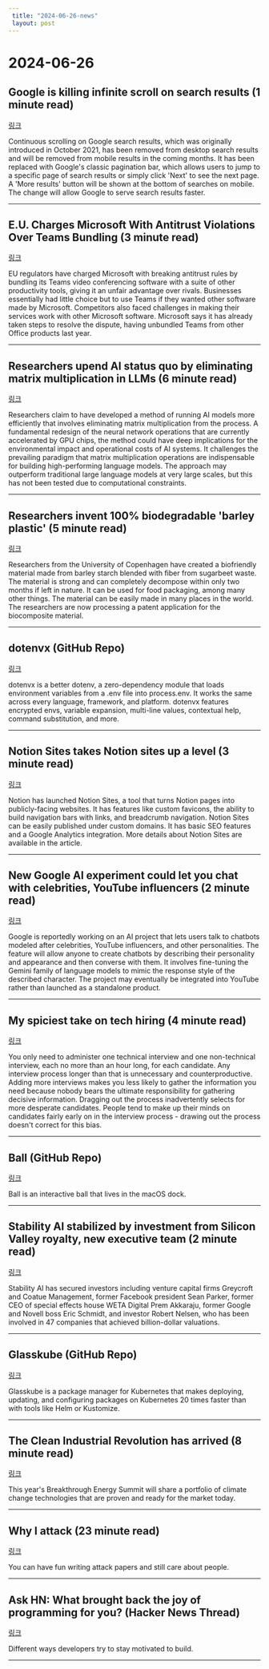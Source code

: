 ```yaml
---
 title: "2024-06-26-news"
 layout: post
---
```

<h1>2024-06-26</h1><h2>Google is killing infinite scroll on search results (1 minute read)</h2><p><a href="https://www.theverge.com/2024/6/25/24185727/google-search-continuous-scrolling-doomscrolling-graveyard?utm_source=tldrnewsletter">링크</a>  </p><p>Continuous scrolling on Google search results, which was originally introduced in October 2021, has been removed from desktop search results and will be removed from mobile results in the coming months. It has been replaced with Google's classic pagination bar, which allows users to jump to a specific page of search results or simply click 'Next' to see the next page. A 'More results' button will be shown at the bottom of searches on mobile. The change will allow Google to serve search results faster. </p><hr /><h2>E.U. Charges Microsoft With Antitrust Violations Over Teams Bundling (3 minute read)</h2><p><a href="https://www.nytimes.com/2024/06/25/business/european-union-microsoft-teams-antitrust.html?unlocked_article_code=1.2k0.Cx6d.D0waNYrNqPBz&amp;smid=url-share&amp;utm_source=tldrnewsletter">링크</a>  </p><p>EU regulators have charged Microsoft with breaking antitrust rules by bundling its Teams video conferencing software with a suite of other productivity tools, giving it an unfair advantage over rivals. Businesses essentially had little choice but to use Teams if they wanted other software made by Microsoft. Competitors also faced challenges in making their services work with other Microsoft software. Microsoft says it has already taken steps to resolve the dispute, having unbundled Teams from other Office products last year. </p><hr /><h2>Researchers upend AI status quo by eliminating matrix multiplication in LLMs (6 minute read)</h2><p><a href="https://arstechnica.com/information-technology/2024/06/researchers-upend-ai-status-quo-by-eliminating-matrix-multiplication-in-llms/?utm_source=tldrnewsletter">링크</a>  </p><p>Researchers claim to have developed a method of running AI models more efficiently that involves eliminating matrix multiplication from the process. A fundamental redesign of the neural network operations that are currently accelerated by GPU chips, the method could have deep implications for the environmental impact and operational costs of AI systems. It challenges the prevailing paradigm that matrix multiplication operations are indispensable for building high-performing language models. The approach may outperform traditional large language models at very large scales, but this has not been tested due to computational constraints. </p><hr /><h2>Researchers invent 100% biodegradable 'barley plastic' (5 minute read)</h2><p><a href="https://phys.org/news/2024-06-biodegradable-barley-plastic.html?utm_source=tldrnewsletter">링크</a>  </p><p>Researchers from the University of Copenhagen have created a biofriendly material made from barley starch blended with fiber from sugarbeet waste. The material is strong and can completely decompose within only two months if left in nature. It can be used for food packaging, among many other things. The material can be easily made in many places in the world. The researchers are now processing a patent application for the biocomposite material. </p><hr /><h2>dotenvx (GitHub Repo)</h2><p><a href="https://github.com/dotenvx/dotenvx?utm_source=tldrnewsletter">링크</a>  </p><p>dotenvx is a better dotenv, a zero-dependency module that loads environment variables from a .env file into process.env. It works the same across every language, framework, and platform. dotenvx features encrypted envs, variable expansion, multi-line values, contextual help, command substitution, and more. </p><hr /><h2>Notion Sites takes Notion sites up a level (3 minute read)</h2><p><a href="https://techcrunch.com/2024/06/25/notion-sites/?utm_source=tldrnewsletter">링크</a>  </p><p>Notion has launched Notion Sites, a tool that turns Notion pages into publicly-facing websites. It has features like custom favicons, the ability to build navigation bars with links, and breadcrumb navigation. Notion Sites can be easily published under custom domains. It has basic SEO features and a Google Analytics integration. More details about Notion Sites are available in the article. </p><hr /><h2>New Google AI experiment could let you chat with celebrities, YouTube influencers (2 minute read)</h2><p><a href="https://www.androidauthority.com/google-ai-chat-youtube-celebrities-3454283/?utm_source=tldrnewsletter">링크</a>  </p><p>Google is reportedly working on an AI project that lets users talk to chatbots modeled after celebrities, YouTube influencers, and other personalities. The feature will allow anyone to create chatbots by describing their personality and appearance and then converse with them. It involves fine-tuning the Gemini family of language models to mimic the response style of the described character. The project may eventually be integrated into YouTube rather than launched as a standalone product. </p><hr /><h2>My spiciest take on tech hiring (4 minute read)</h2><p><a href="https://www.haskellforall.com/2024/06/my-spiciest-take-on-tech-hiring.html?utm_source=tldrnewsletter">링크</a>  </p><p>You only need to administer one technical interview and one non-technical interview, each no more than an hour long, for each candidate. Any interview process longer than that is unnecessary and counterproductive. Adding more interviews makes you less likely to gather the information you need because nobody bears the ultimate responsibility for gathering decisive information. Dragging out the process inadvertently selects for more desperate candidates. People tend to make up their minds on candidates fairly early on in the interview process - drawing out the process doesn't correct for this bias. </p><hr /><h2>Ball (GitHub Repo)</h2><p><a href="https://github.com/nate-parrott/ball?tab=readme-ov-file&amp;utm_source=tldrnewsletter">링크</a>  </p><p>Ball is an interactive ball that lives in the macOS dock. </p><hr /><h2>Stability AI stabilized by investment from Silicon Valley royalty, new executive team (2 minute read)</h2><p><a href="https://www.theregister.com/2024/06/26/stability_ai_refinances/?utm_source=tldrnewsletter">링크</a>  </p><p>Stability AI has secured investors including venture capital firms Greycroft and Coatue Management, former Facebook president Sean Parker, former CEO of special effects house WETA Digital Prem Akkaraju, former Google and Novell boss Eric Schmidt, and investor Robert Nelsen, who has been involved in 47 companies that achieved billion-dollar valuations. </p><hr /><h2>Glasskube (GitHub Repo)</h2><p><a href="https://github.com/glasskube/glasskube?utm_source=tldrnewsletter">링크</a>  </p><p>Glasskube is a package manager for Kubernetes that makes deploying, updating, and configuring packages on Kubernetes 20 times faster than with tools like Helm or Kustomize. </p><hr /><h2>The Clean Industrial Revolution has arrived (8 minute read)</h2><p><a href="https://www.gatesnotes.com/Breakthrough-Energy-Summit-2024?utm_source=tldrnewsletter">링크</a>  </p><p>This year's Breakthrough Energy Summit will share a portfolio of climate change technologies that are proven and ready for the market today. </p><hr /><h2>Why I attack (23 minute read)</h2><p><a href="https://nicholas.carlini.com/writing/2024/why-i-attack.html?utm_source=tldrnewsletter">링크</a>  </p><p>You can have fun writing attack papers and still care about people. </p><hr /><h2>Ask HN: What brought back the joy of programming for you? (Hacker News Thread)</h2><p><a href="https://news.ycombinator.com/item?id=40793293&amp;utm_source=tldrnewsletter">링크</a>  </p><p>Different ways developers try to stay motivated to build. </p><hr />